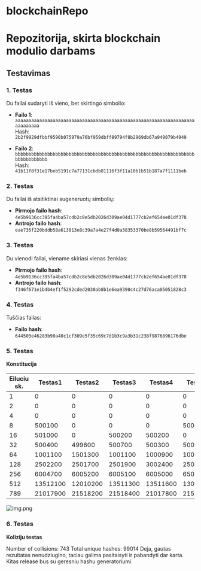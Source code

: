 # blockchainRepo

# Repozitorija, skirta blockchain modulio darbams

## Testavimas

### 1. Testas
Du failai sudaryti iš vieno, bet skirtingo simbolio:

- **Failo 1**: `aaaaaaaaaaaaaaaaaaaaaaaaaaaaaaaaaaaaaaaaaaaaaaaaaaaaaaaaaaaaaaaaaaaaaaaaaaaa`  
  Hash: `2b2f9929dfbbf9590b075979a76bf959dbff89794f8b2969db67a949079b4949`

- **Failo 2**: `bbbbbbbbbbbbbbbbbbbbbbbbbbbbbbbbbbbbbbbbbbbbbbbbbbbbbbbbbbbbbbbbbbbbbbbbbbbbbbb`  
  Hash: `41b11f8f31e17beb5191c7a77131cbdb81116f3f11a10b1b51b187a7f1111beb`

### 2. Testas
Du failai iš atsitiktinai sugeneruotų simbolių:

- **Pirmojo failo hash**: `4e5b9136cc395fa4ba57cdb2c8e5db2026d309ae04d1777cb2ef654ae01df378`
- **Antrojo failo hash**: `eae735f220bddb58a613013e8c39a7a4e27f4d0a38353370be8b59564491bf7c`

### 3. Testas
Du vienodi failai, viename skiriasi vienas ženklas:

- **Pirmojo failo hash**: `4e5b9136cc395fa4ba57cdb2c8e5db2026d309ae04d1777cb2ef654ae01df378`
- **Antrojo failo hash**: `f346f671e1b4b4ef1f5292cded2030ab8b1e6ea9390c4c27d76aca05051828c3`

### 4. Testas
Tuščias failas:

- **Failo hash**: `644503e46283b90a40c1cf309e5f35c69c7d1b3c9a3b31c238f9876896176dbe`

### 5. Testas
**Konstitucija**

| Eiluciu sk. | Testas1 | Testas2 | Testas3 | Testas4 | Testas5 | Vidutinis |
|--------------|---------|---------|---------|---------|---------|-----------|
| 1            | 0       | 0       | 0       | 0       | 0       | 0         |
| 2            | 0       | 0       | 0       | 0       | 0       | 0         |
| 4            | 0       | 0       | 0       | 0       | 0       | 0         |
| 8            | 500100  | 0       | 0       | 0       | 500700  | 200160    |
| 16           | 501000  | 0       | 500200  | 500200  | 0       | 300280    |
| 32           | 500400  | 499600  | 500700  | 500300  | 500400  | 500280    |
| 64           | 1001100 | 1501300 | 1001100 | 1000900 | 1000300 | 1100940   |
| 128          | 2502200 | 2501700 | 2501900 | 3002400 | 2501800 | 2602000   |
| 256          | 6004700 | 6005200 | 6005100 | 6005000 | 6505600 | 6105120   |
| 512          | 13512100| 12010200| 13511300| 13511600| 13010900| 13111220  |
| 789          | 21017900| 21518200| 21518400| 21017800| 21518400| 21318140  |

![img.png](img.png)

### 6. Testas
**Koliziju testas**

Number of collisions: 743
Total unique hashes: 99014
Deja, gautas rezultatas nenudziugino, taciau galima pasitaisyti ir pabandyti dar karta. Kitas release bus su geresniu hashu generatoriumi


